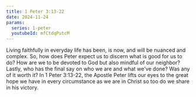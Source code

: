 ```yaml
---
title: 1 Peter 3:13-22
date: 2024-11-24
params:
  series: 1-peter
  youtubeId: mfCtdqPutcM
---
```


Living faithfully in everyday life has been, is now, and will be nuanced and complex. So, how does Peter expect us to discern what is good for us to do? How are we to be devoted to God but also mindful of our neighbor? Lastly, who has the final say on who we are and what we've done? Was any of it worth it? In 1 Peter 3:13-22, the Apostle Peter lifts our eyes to the great hope we have in every circumstance as we are in Christ so too do we share in his victory.
